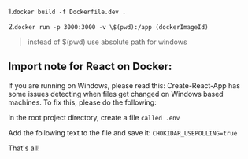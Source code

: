 1.`docker build -f Dockerfile.dev .`

2.`docker run -p 3000:3000 -v \$(pwd):/app (dockerImageId)`

>instead of \$(pwd) use absolute path for windows

## Import note for React on Docker:

If you are running on Windows, please read this: Create-React-App has some issues detecting when files get changed on Windows based machines. To fix this, please do the following:

In the root project directory, create a file `called .env`

Add the following text to the file and save it: `CHOKIDAR_USEPOLLING=true`

That's all!
